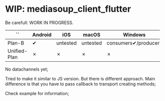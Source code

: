 # WIP: mediasoup_client_flutter

Be carefull: WORK IN PROGRESS.


`` | Android | iOS | macOS | Windows | Linux | Web
--- | --- | --- | --- | --- | --- | ---
Plan-B | ✔ | untested | untested | consumers✔/producer? | untested | ✗
Unified-Plan | ✗ | ✗ | ✗ | ✗ | ✗ | ✗

No datachannels yet;

Tried to make it similar to JS version. But there is different approach.
Main difference is that you have to pass callback to transport creating methods;

Check example for information;
